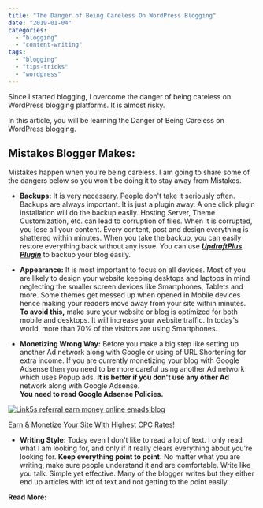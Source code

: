 ```yaml
---
title: "The Danger of Being Careless On WordPress Blogging"
date: "2019-01-04"
categories: 
  - "blogging"
  - "content-writing"
tags: 
  - "blogging"
  - "tips-tricks"
  - "wordpress"
---
```


Since I started blogging, I overcome the danger of being careless on WordPress blogging platforms. It is almost risky.

In this article, you will be learning the Danger of Being Careless on WordPress blogging.

## Mistakes Blogger Makes:

Mistakes happen when you're being careless. I am going to share some of the dangers below so you won't be doing it to stay away from Mistakes.

- **Backups:** It is very necessary. People don't take it seriously often. Backups are always important. It is just a plugin away. A one click plugin installation will do the backup easily. Hosting Server, Theme Customization, etc. can lead to corruption of files. When it is corrupted, you lose all your content. Every content, post and design everything is shattered within minutes. When you take the backup, you can easily restore everything back without any issue. You can use _**[UpdraftPlus Plugin](https://wordpress.org/plugins/updraftplus/)**_ to backup your blog easily.

- **Appearance:** It is most important to focus on all devices. Most of you are likely to design your website keeping desktops and laptops in mind neglecting the smaller screen devices like Smartphones, Tablets and more. Some themes get messed up when opened in Mobile devices hence making your readers move away from your site within minutes. **To avoid this,** make sure your website or blog is optimized for both mobile and desktops. It will increase your website traffic. In today's world, more than 70% of the visitors are using Smartphones.

- **Monetizing Wrong Way:** Before you make a big step like setting up another Ad network along with Google or using of URL Shortening for extra income. If you are currently monetizing your blog with Google Adsense then you need to be more careful using another Ad network which uses Popup ads. **It is better if you don't use any other Ad** network along with Google Adsense. **You need to read Google Adsense Policies.**

[![Link5s referral earn money online emads blog](/posts/2019/01/images/banner-affilate-1024x127.png)](https://link5s.co/ref/e7z7Qhnx)

[Earn & Monetize Your Site With Highest CPC Rates!](https://link5s.co/ref/e7z7Qhnx)

- **Writing Style:** Today even I don't like to read a lot of text. I only read what I am looking for, and only if it really clears everything about you're looking for. **Keep everything point to point.** No matter what you are writing, make sure people understand it and are comfortable. Write like you talk. Simple yet effective. Many of the blogger writes but they either end up articles with lot of text and not getting to the point easily.

**Read More:**
